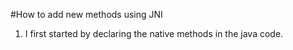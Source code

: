 #How to add new methods using JNI

1. I first started by declaring the native methods in the java code.


